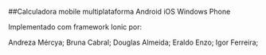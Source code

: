 ##Calculadora mobile multiplataforma
Android
iOS
Windows Phone

Implementado com framework Ionic por:

Andreza Mércya;
Bruna Cabral;
Douglas Almeida;
Eraldo Enzo;
Igor Ferreira;
